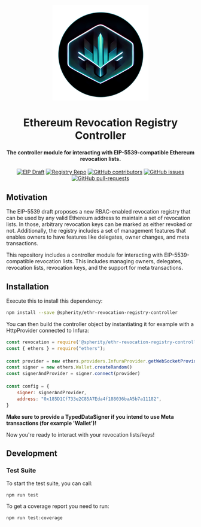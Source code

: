 <div align="center">
    <img src="img/logo.png" width="256"/>
</div>

<div align="center">

# Ethereum Revocation Registry Controller

#### The controller module for interacting with EIP-5539-compatible Ethereum revocation lists.

[![EIP Draft](https://img.shields.io/badge/EIP--5539-Draft-blue)](https://github.com/ethereum/EIPs/pull/5539)
[![Registry Repo](https://img.shields.io/badge/Registry--Contract-Repo-blue)](https://github.com/spherity/ethr-revocation-registry)
[![GitHub contributors](https://badgen.net/github/contributors/spherity/ethr-revocation-registry-controller)](https://GitHub.com/spherity/ethr-revocation-registry-controller/graphs/contributors/)
[![GitHub issues](https://img.shields.io/github/issues/spherity/ethr-revocation-registry-controller)](https://GitHub.com/spherity/ethr-revocation-registry-controller/issues/)
[![GitHub pull-requests](https://img.shields.io/github/issues-pr/spherity/ethr-revocation-registry-controller.svg)](https://GitHub.com/spherity/ethr-revocation-registry-controller/pull/)

</div>

## Motivation

The EIP-5539 draft proposes a new RBAC-enabled revocation registry that can be used by any valid Ethereum address to maintain a set of revocation lists. In those, arbitrary revocation keys can be marked as either revoked or not. Additionally, the registry includes a set of management features that enables owners to have features like delegates, owner changes, and meta transactions.

This repository includes a controller module for interacting with EIP-5539-compatible revocation lists. This includes managing owners, delegates, revocation lists, revocation keys, and the support for meta transactions.

## Installation
Execute this to install this dependency:
```bash
npm install --save @spherity/ethr-revocation-registry-controller
```

You can then build the controller object by instantiating it for example with a HttpProvider connected to Infura:

```javascript
const revocation = require('@spherity/ethr-revocation-registry-controller');
const { ethers } = require("ethers");

const provider = new ethers.providers.InfuraProvider.getWebSocketProvider("goerli", "XXXXXXXXXXXXXXXXXXXX");
const signer = new ethers.Wallet.createRandom()
const signerAndProvider = signer.connect(provider)

const config = {
    signer: signerAndProvider,
    address: "0x185D1Cf733e2C85A7Eda4f188036baA5b7a11182",
}
```
**Make sure to provide a TypedDataSigner if you intend to use Meta transactions (for example 'Wallet')!**

Now you're ready to interact with your revocation lists/keys!

## Development

### Test Suite

To start the test suite, you can call:

```
npm run test
```

To get a coverage report  you need to run:

```
npm run test:coverage
```
